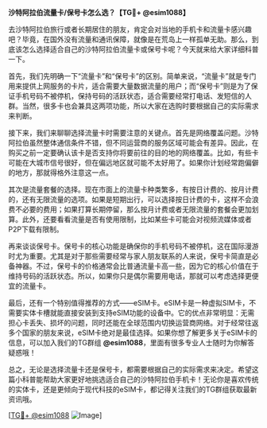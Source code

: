 **沙特阿拉伯流量卡/保号卡怎么选？【TG💪+ @esim1088】**

去沙特阿拉伯旅行或者长期居住的朋友，肯定会对当地的手机卡和流量卡感兴趣吧？毕竟，在国外没有流量和通讯保障，就像是在荒岛上一样孤单无助。那么，到底该怎么选择适合自己的沙特阿拉伯流量卡或保号卡呢？今天就来给大家详细科普一下。

首先，我们先明确一下“流量卡”和“保号卡”的区别。简单来说，“流量卡”就是专门用来提供上网服务的卡片，适合需要大量数据流量的用户；而“保号卡”则是为了保证手机号码不被停机，保持号码的活跃状态，适合需要经常打电话、发短信的人群。当然，很多卡也会兼具这两项功能，所以大家在选购时要根据自己的实际需求来判断。

接下来，我们来聊聊选择流量卡时需要注意的关键点。首先是网络覆盖问题。沙特阿拉伯虽然整体通信条件不错，但不同运营商的服务区域可能会有差异。因此，在购买之前一定要确认该卡是否支持你将要前往的目的地的网络覆盖。比如，有些卡可能在大城市信号很好，但在偏远地区就可能不太好用了。如果你计划经常跑偏僻的地方，那就得格外注意这一点。

其次是流量套餐的选择。现在市面上的流量卡种类繁多，有按日计费的、按月计费的，还有无限流量的选项。如果是短期出行，可以选择按日计费的卡，这样不会浪费不必要的费用；如果打算长期停留，那么按月计费或者无限流量的套餐会更加划算。此外，还要看看流量是否有使用限制，比如某些卡可能会对视频流媒体或者P2P下载有限制。

再来谈谈保号卡。保号卡的核心功能是确保你的手机号码不被停机，这在国际漫游时尤为重要。尤其是对于那些需要经常与家人朋友联系的人来说，保号卡简直是必备神器。不过，保号卡的价格通常会比普通流量卡高一些，因为它的核心价值在于维持号码的活跃状态。所以，如果你只是偶尔需要用电话，那就可以考虑选择更便宜的流量卡。

最后，还有一个特别值得推荐的方式——eSIM卡。eSIM卡是一种虚拟SIM卡，不需要实体卡槽就能直接安装到支持eSIM功能的设备中。它的优点非常明显：无需担心卡丢失、损坏的问题，同时还能在全球范围内切换运营商网络。对于经常往返多个国家的朋友来说，eSIM卡绝对是最佳选择。如果你想了解更多关于eSIM卡的信息，可以加入我们的TG群组 **@esim1088**，里面有很多专业人士随时为你解答疑惑哦！

总之，无论是选择流量卡还是保号卡，都需要根据自己的实际需求来决定。希望这篇小科普能帮助大家更好地挑选适合自己的沙特阿拉伯手机卡！无论你是喜欢传统的实体卡，还是更倾向于现代科技的eSIM卡，都记得关注我们的TG群组获取最新资讯哦。

[[TG💪+ @esim1088](https://t.me/s/esim1088) ![Image](https://i.postimg.cc/4NQfJmqS/Snipaste-2025-05-13-00-14-12.png)]